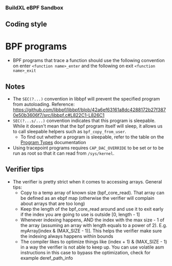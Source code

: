 ### BuildXL eBPF Sandbox

## Coding style
# BPF programs
- BPF programs that trace a function should use the following convention on enter `<function name>_enter` and the following on exit `<function name>_exit`

## Notes
- The `SEC(?...)` convention in libbpf will prevent the specified program from autoloading. Reference: https://github.com/libbpf/libbpf/blob/42a6ef63161a8dc4288172b27f3870e50b3606f7/src/libbpf.c#L822C1-L826C1
- `SEC(?...s/...)` convention indicates that this program is sleepable. While it doesn't mean that the bpf program itself will sleep, it allows us to call sleepable helpers such as `bpf_copy_from_user`.
    - To find out whether a program is sleepable, refer to the table on the [Program Types](https://docs.kernel.org/bpf/libbpf/program_types.html) documentation
- Using tracepoint programs requires `CAP_DAC_OVERRIDE` to be set or to be run as root so that it can read from `/sys/kernel`.

## Verifier tips
- The verifier is pretty strict when it comes to accessing arrays. General tips:
    - Copy to a temp array of known size (bpf_core_read). That array can be defined as an ebpf map (otherwise the verifier will complain about arrays that are too long)
    - Keep the length of the bpf_core_read around and use it to exit early if the index you are going to use is outside [0, length - 1] 
    - Whenever indexing happens, AND the index with the max size - 1 of the array (assuming an array with length equals to a power of 2). E.g. myArray[index & (MAX_SIZE - 1)]. This helps the verifier make sure the indexing always happens within bounds
    - The compiler likes to optimize things like (index + 1) & (MAX_SIZE - 1) in a way the verifier is not able to keep up. You can use volatile asm instructions in this case to bypass the optimization, check for example deref_path_info